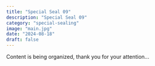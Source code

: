 ```yaml
---
title: "Special Seal 09"
description: "Special Seal 09"
category: "special-sealing"
image: "main.jpg"
date: "2024-08-18"
draft: false
---
```


Content is being organized, thank you for your attention...
